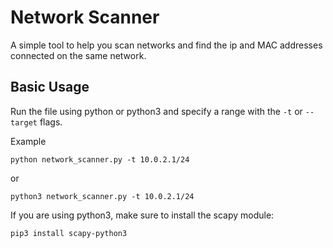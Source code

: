 # Network Scanner

A simple tool to help you scan networks and find the ip and MAC addresses connected on the same network.

## Basic Usage

Run the file using python or python3 and specify a range with the `-t` or `--target` flags.

Example

```python network_scanner.py -t 10.0.2.1/24```

or 

```python3 network_scanner.py -t 10.0.2.1/24```

If you are using python3, make sure to install the scapy module:

```pip3 install scapy-python3```
